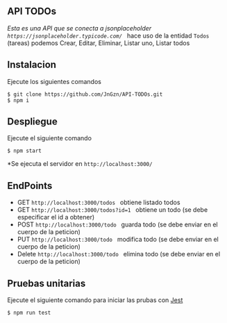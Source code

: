 ## API TODOs
_Esta es una API  que se conecta a jsonplaceholder ```https://jsonplaceholder.typicode.com/ ```_ 
hace uso de la entidad ``` Todos ``` (tareas) podemos Crear, Editar, Eliminar, Listar uno, Listar todos

## Instalacion
Ejecute los siguientes comandos 

```
$ git clone https://github.com/JnGzn/API-TODOs.git
$ npm i
```

## Despliegue
Ejecute el siguiente comando
```
$ npm start
```

*Se ejecuta el servidor en ```http://localhost:3000/ ```

## EndPoints
* GET  ```http://localhost:3000/todos ``` obtiene listado todos
* GET  ```http://localhost:3000/todos?id=1 ``` obtiene un todo (se debe especificar el id a obtener)
* POST  ```http://localhost:3000/todo ``` guarda todo (se debe enviar en el cuerpo de la peticion)
* PUT  ```http://localhost:3000/todo ``` modifica todo (se debe enviar en el cuerpo de la peticion)
* Delete  ```http://localhost:3000/todo ``` elimina todo (se debe enviar en el cuerpo de la peticion)
## Pruebas unitarias

Ejecute el siguiente comando para iniciar las prubas con [Jest](https://jestjs.io/)
```
$ npm run test
```

